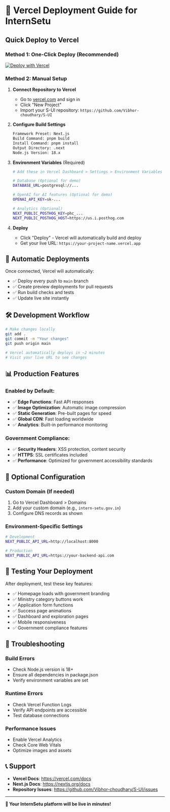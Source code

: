# 🚀 Vercel Deployment Guide for InternSetu

## Quick Deploy to Vercel

### Method 1: One-Click Deploy (Recommended)

[![Deploy with Vercel](https://vercel.com/button)](https://vercel.com/new/clone?repository-url=https://github.com/Vibhor-choudhary/S-UI&project-name=internsetu&repository-name=S-UI)

### Method 2: Manual Setup

1. **Connect Repository to Vercel**
   - Go to [vercel.com](https://vercel.com) and sign in
   - Click "New Project"
   - Import your S-UI repository: `https://github.com/Vibhor-choudhary/S-UI`

2. **Configure Build Settings**
   ```bash
   Framework Preset: Next.js
   Build Command: pnpm build
   Install Command: pnpm install
   Output Directory: .next
   Node.js Version: 18.x
   ```

3. **Environment Variables** (Required)
   ```bash
   # Add these in Vercel Dashboard > Settings > Environment Variables
   
   # Database (Optional for demo)
   DATABASE_URL=postgresql://...
   
   # OpenAI for AI features (Optional for demo)
   OPENAI_API_KEY=sk-...
   
   # Analytics (Optional)
   NEXT_PUBLIC_POSTHOG_KEY=phc_...
   NEXT_PUBLIC_POSTHOG_HOST=https://us.i.posthog.com
   ```

4. **Deploy**
   - Click "Deploy" - Vercel will automatically build and deploy
   - Get your live URL: `https://your-project-name.vercel.app`

## 🔄 Automatic Deployments

Once connected, Vercel will automatically:
- ✅ Deploy every push to `main` branch
- ✅ Create preview deployments for pull requests
- ✅ Run build checks and tests
- ✅ Update live site instantly

## 🛠️ Development Workflow

```bash
# Make changes locally
git add .
git commit -m "Your changes"
git push origin main

# Vercel automatically deploys in ~2 minutes
# Visit your live URL to see changes
```

## 📊 Production Features

### Enabled by Default:
- ✅ **Edge Functions**: Fast API responses
- ✅ **Image Optimization**: Automatic image compression
- ✅ **Static Generation**: Pre-built pages for speed
- ✅ **Global CDN**: Fast loading worldwide
- ✅ **Analytics**: Built-in performance monitoring

### Government Compliance:
- ✅ **Security Headers**: XSS protection, content security
- ✅ **HTTPS**: SSL certificates included
- ✅ **Performance**: Optimized for government accessibility standards

## 🔧 Optional Configuration

### Custom Domain (If needed)
1. Go to Vercel Dashboard > Domains
2. Add your custom domain (e.g., `intern-setu.gov.in`)
3. Configure DNS records as shown

### Environment-Specific Settings
```bash
# Development
NEXT_PUBLIC_API_URL=http://localhost:8000

# Production  
NEXT_PUBLIC_API_URL=https://your-backend-api.com
```

## 📱 Testing Your Deployment

After deployment, test these key features:
- ✅ Homepage loads with government branding
- ✅ Ministry category buttons work
- ✅ Application form functions
- ✅ Success page animations
- ✅ Dashboard and exploration pages
- ✅ Mobile responsiveness
- ✅ Government compliance features

## 🚨 Troubleshooting

### Build Errors
- Check Node.js version is 18+
- Ensure all dependencies in package.json
- Verify environment variables are set

### Runtime Errors  
- Check Vercel Function Logs
- Verify API endpoints are accessible
- Test database connections

### Performance Issues
- Enable Vercel Analytics
- Check Core Web Vitals
- Optimize images and assets

## 📞 Support

- **Vercel Docs**: https://vercel.com/docs
- **Next.js Docs**: https://nextjs.org/docs
- **Repository Issues**: https://github.com/Vibhor-choudhary/S-UI/issues

---

**🎉 Your InternSetu platform will be live in minutes!**